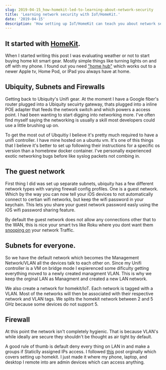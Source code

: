 ```yaml
---
slug: 2019-04-15_how-homekit-led-to-learning-about-network-security
title: 'Learning network security with IoT/HomeKit.'
date: '2019-04-15'
description: 'How setting up IoT/HomeKit can teach you about network security.'
---
```


## It started with [HomeKit](https://www.apple.com/ios/home/).

When I started writing this post I was evaluating weather or not to start buying home kit smart gear. Mostly simple things like turning lights on and off with my phone. I found out you need ["home hub"](https://support.apple.com/en-us/HT207057) which works out to a newer Apple tv, Home Pod, or IPad you always have at home.

## Ubiquity, Subnets and Firewalls

Getting back to Ubiquity's Unifi gear. At the moment I have a Google fiber's router plugged into a Ubiquity secuirty gateway, thats plugged into a inline POE adapter that feeds the network switch and which powers a access point. I had been wanting to start digging into networking more. I've often find myself saying the networking is usually a skill most developers could use a little brushing up on.

To get the most out of Ubquitiy I believe it's pretty much required to have a unifi controller. I have mine hosted on a ubuntu vm. It's one of this things that I believe it's better to set up following their instructions for a specific os version than a homebrew docker container. I've personally experienced exotic networking bugs before like syslog packets not combing in.

## The guest network

First thing I did was set up separate subnets, ubiquity has a few different network types with varying firewall config profiles. One is a guest network. Which by the way you can now tell your iOS devices to not automatically connect to certian wifi networks, but keep the wifi password in your keychain. This lets you share your guest network password easly using the iOS wifi password sharing feature.

By default the guest network does not allow any connections other that to the WAN, this is nice your smart tvs like Roku where you dont want them [snooping on](https://www.reddit.com/r/YouShouldKnow/comments/97an7p/ysk_roku_hardware_is_collecting_and_sharing/?depth=1) your network Traffic.

## Subnets for everyone.

So we have the default network which becomes the Management Network/VLAN all the devices talk to each other on. Since my Unifi controller is a VM on bridge mode I expierenced some dificulty getting everything moved to a newly created managment VLAN. This is why we keep the orginal LAN as Managment and created a new LAN network.

We also create a network for homekit/IoT. Each network is tagged with a VLAN. Most of the networks will then be associated with their respective network and VLAN tags. We splits the homekit network between 2 and 5 GHz because some devices do not support 5.

## Firewall

At this point the network isn't completely hygienic. That is because VLAN's while ideally are secure they shouldn't be thought as air tight by default.

A good rule of thumb is default deny every thing on LAN in and make a groups if Staticlly assigned IPs access. I followed [this](https://community.ubnt.com/t5/UniFi-Routing-Switching/HomeKit-on-Isolated-VLAN/m-p/2263456/highlight/true#M79654) post orginally which covers setting up homekit. I just made it where my phone, laptop, and desktop I remote into are admin devices which can access anything.
